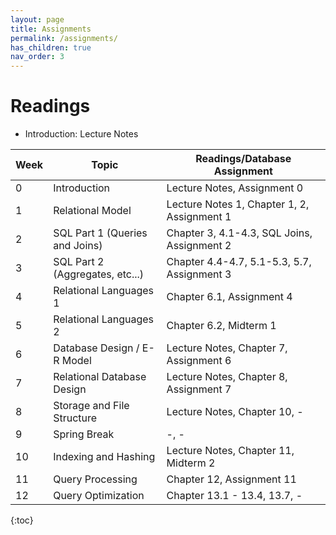 ```yaml
---
layout: page
title: Assignments
permalink: /assignments/
has_children: true
nav_order: 3
---
```

# Readings
- Introduction: Lecture Notes


| Week | Topic | Readings/Database Assignment |
|------|-------|-----------------------------|
| 0    | Introduction | Lecture Notes, Assignment 0 |
| 1    | Relational Model | Lecture Notes 1, Chapter 1, 2, Assignment 1 |
| 2    | SQL Part 1 (Queries and Joins) | Chapter 3, 4.1-4.3, SQL Joins, Assignment 2 |
| 3    | SQL Part 2 (Aggregates, etc...) | Chapter 4.4-4.7, 5.1-5.3, 5.7, Assignment 3 |
| 4    | Relational Languages 1 | Chapter 6.1, Assignment 4 |
| 5    | Relational Languages 2 | Chapter 6.2, Midterm 1 |
| 6    | Database Design / E-R Model | Lecture Notes, Chapter 7, Assignment 6 |
| 7    | Relational Database Design | Lecture Notes, Chapter 8, Assignment 7 |
| 8    | Storage and File Structure | Lecture Notes, Chapter 10, - |
| 9    | Spring Break | -, - |
| 10   | Indexing and Hashing | Lecture Notes, Chapter 11, Midterm 2 |
| 11   | Query Processing | Chapter 12, Assignment 11 |
| 12   | Query Optimization | Chapter 13.1 - 13.4, 13.7, - |


{:toc}
